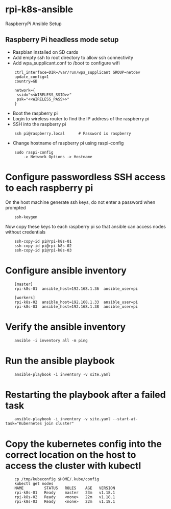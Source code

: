 # rpi-k8s-ansible
RaspberryPi Ansible Setup

## Raspberry Pi headless mode setup

* Raspbian installed on SD cards
* Add empty ssh to root directory to allow ssh connectivity
* Add wpa_supplicant.conf to /boot to configure wifi
```
    ctrl_interface=DIR=/var/run/wpa_supplicant GROUP=netdev
    update_config=1
    country=GB
    
    network={
     ssid="<<WIRELESS_SSID>>"
     psk="<<WIRELESS_PASS>>"
    }
```
* Boot the raspberry pi
* Login to wireless router to find the IP address of the raspberry pi
* SSH into the raspberry pi 
```
    ssh pi@raspberry.local      # Password is raspberry
```
* Change hostname of raspberry pi using raspi-config
```
    sudo raspi-config
        -> Network Options -> Hostname
```

# Configure passwordless SSH access to each raspberry pi

On the host machine generate ssh keys, do not enter a password 
when prompted

```
    ssh-keygen
```

Now copy these keys to each raspberry pi so that ansible can
access nodes without credentials

```
    ssh-copy-id pi@rpi-k8s-01
    ssh-copy-id pi@rpi-k8s-02
    ssh-copy-id pi@rpi-k8s-03
```

# Configure ansible inventory

```
    [master]
    rpi-k8s-01  ansible_host=192.168.1.36  ansible_user=pi
    
    [workers]
    rpi-k8s-02  ansible_host=192.168.1.33  ansible_user=pi
    rpi-k8s-03  ansible_host=192.168.1.38  ansible_user=pi
```

# Verify the ansible inventory 

```
    ansible -i inventory all -m ping
```

# Run the ansible playbook

```
    ansible-playbook -i inventory -v site.yaml
```

# Restarting the playbook after a failed task
```
    ansible-playbook -i inventory -v site.yaml --start-at-task="Kubernetes join cluster"
```

# Copy the kubernetes config into the correct location on the host to access the cluster with kubectl
```
    cp /tmp/kubeconfig $HOME/.kube/config
    kubectl get nodes
    NAME         STATUS   ROLES    AGE   VERSION
    rpi-k8s-01   Ready    master   23m   v1.18.1
    rpi-k8s-02   Ready    <none>   22m   v1.18.1
    rpi-k8s-03   Ready    <none>   22m   v1.18.1
```
